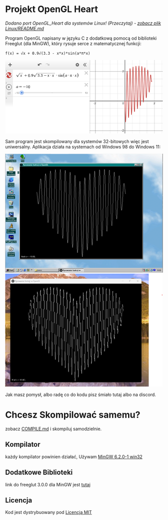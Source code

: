 # Projekt OpenGL Heart

*Dodano port OpenGL_Heart dla systemów Linux! (Przeczytaj) - <a href="https://github.com/ApplehatDot/OpenGLHeart/tree/main/Linux#readme">zobacz plik Linux/README.md</a>*

Program OpenGL napisany w języku C z dodatkową pomocą od biblioteki Freeglut (dla MinGW), który rysuje serce z matematycznej funkcji:
```
f(x) = √x + 0.9√(3.3 - x*x)*sin(a*π*x)
```
<div align="center">
  <img src="images/func.png">
</div>

Sam program jest skompilowany dla systemów 32-bitowych więc jest uniwersalny.
Aplikacja działa na systemach od Windows 98 do Windows 11:
<div align="center">
  <img src="images/win98.png">
  <img src="images/win11.png">
</div>

Jak masz pomysł, albo radę co do kodu pisz śmiało tutaj albo na discord.

# Chcesz Skompilować samemu?
zobacz <a href="https://github.com/ApplehatDot/OpenGLHeart/blob/main/docs/COMPILE.md">COMPILE.md</a> i skompiluj samodzielnie.

## Kompilator
każdy kompilator powinien działać, Używam <a href="https://sourceforge.net/projects/mingw/files/Installer/mingw-get-setup.exe/download">MinGW 6.2.0-1 win32</a>

## Dodatkowe Biblioteki
link do freeglut 3.0.0 dla MinGW jest <a href="https://www.transmissionzero.co.uk/software/freeglut-devel/">tutaj</a>

## Licencja
Kod jest dystrybuowany pod <a href="https://github.com/ApplehatDot/OpenGLHeart/blob/OpenGL/LICENSE.txt">Licencją MIT</a>



